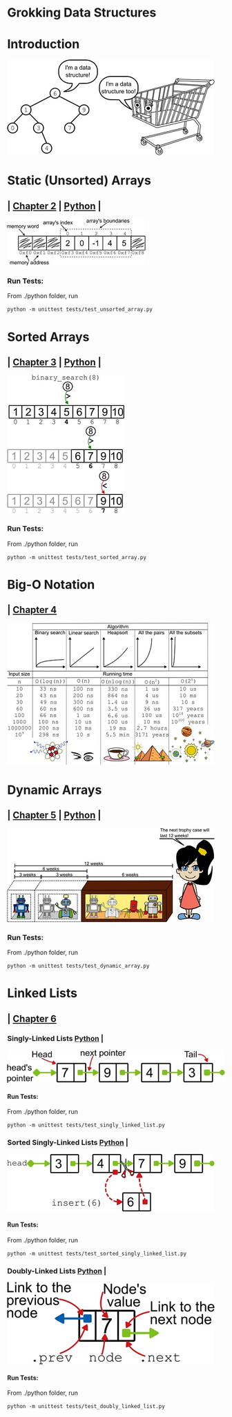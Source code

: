 # Grokking Data Structures

# **Introduction**
![Data structures vignette](./readme/thumbs/CH01_UN01_La_Rocca3.md.jpg)

# **Static (Unsorted) Arrays**
## | [Chapter 2](https://livebook.manning.com/book/...) | [Python](https://github.com/mlarocca/gda/blob/main/python/arrays/unsorted_array.py) |


![Arrays in memory](./readme/thumbs/CH02_UN06_La_Rocca3.md.jpg)

### Run Tests: 
From ./python folder, run
```console
python -m unittest tests/test_unsorted_array.py
```

# **Sorted Arrays**
## | [Chapter 3](https://livebook.manning.com/book/...) | [Python](https://github.com/mlarocca/gda/blob/main/python/arrays/sorted_array.py) |

![Binary search](./readme/thumbs/CH03_UN08_La_Rocca3.md.jpg)

### Run Tests: 
From ./python folder, run
```console
python -m unittest tests/test_sorted_array.py
```

# **Big-O Notation**
## | [Chapter 4](https://livebook.manning.com/book/...)

![Big-O notation and the real world](./readme/thumbs/CH04_UN04_La_Rocca3.md.jpg)

# **Dynamic Arrays**
## | [Chapter 5](https://livebook.manning.com/book/...) | [Python](https://github.com/mlarocca/gda/blob/main/python/arrays/dynamic_array.py) |

![Doubling strategy to grow a dynamic array](./readme/thumbs/CH05_UN05_La_Rocca3.md.jpg)

### Run Tests: 
From ./python folder, run
```console
python -m unittest tests/test_dynamic_array.py
```

# **Linked Lists**
## | [Chapter 6](https://livebook.manning.com/book/...) 

### Singly-Linked Lists [Python](https://github.com/mlarocca/gda/blob/main/python/linked_lists/singly_linked_list.py) |

![Singly-linked list](./readme/thumbs/CH06_UN04_La_Rocca3.md.jpg)

#### Run Tests: 
From ./python folder, run
```console
python -m unittest tests/test_singly_linked_list.py
```

### Sorted Singly-Linked Lists [Python](https://github.com/mlarocca/gda/blob/main/python/linked_lists/sorted_singly_linked_list.py) |

![Insertion in a sorted singly-linked list](./readme/thumbs/CH06_UN11_La_Rocca3.md.jpg)

#### Run Tests: 
From ./python folder, run
```console
python -m unittest tests/test_sorted_singly_linked_list.py
```

### Doubly-Linked Lists [Python](https://github.com/mlarocca/gda/blob/main/python/linked_lists/doubly_linked_list.py) |

![A node of a doubly-linked list](./readme/thumbs/CH06_UN12_La_Rocca3.md.jpg)

#### Run Tests: 
From ./python folder, run
```console
python -m unittest tests/test_doubly_linked_list.py
```